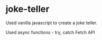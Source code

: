 # joke-teller

Used vanilla javascript to create a joke teller.

Used async functions - try, catch
Fetch API
